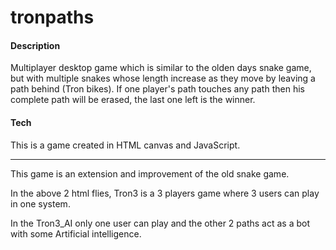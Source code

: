 # tronpaths

<h4> Description </h4>
Multiplayer desktop game which is similar to the olden days snake game, but with multiple snakes whose length increase as they move by leaving a path behind (Tron bikes). If one player's path touches any path then his complete path will be erased, the last one left is the winner.

<h4> Tech </h4>
This is a game created in HTML canvas and JavaScript.
<br>
<hr>
This game is an extension and improvement of the old snake game.

In the above 2 html flies, Tron3 is a 3 players game where 3 users can play in one system.

In the Tron3_AI only one user can play and the other 2 paths act as a bot with some Artificial intelligence.
